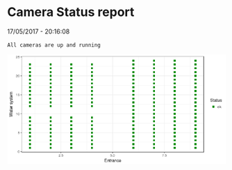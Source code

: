Camera Status report
================
17/05/2017 - 20:16:08

    All cameras are up and running

![](camreport_files/figure-markdown_github/unnamed-chunk-2-1.png)
